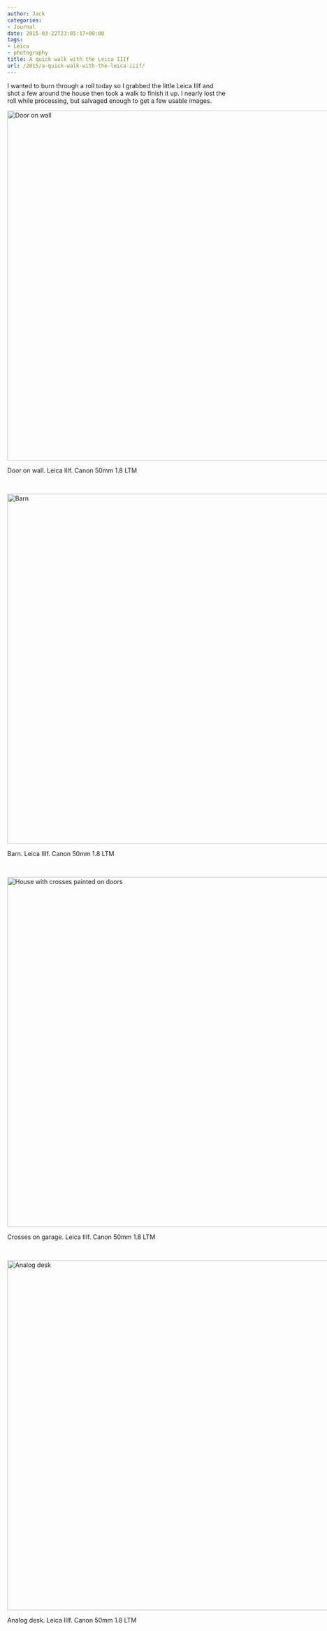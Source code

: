 ```yaml
---
author: Jack
categories:
- Journal
date: 2015-03-22T23:05:17+00:00
tags:
- Leica
- photography
title: A quick walk with the Leica IIIf
url: /2015/a-quick-walk-with-the-leica-iiif/
---
```


I wanted to burn through a roll today so I grabbed the little Leica IIIf and shot a few around the house then took a walk to finish it up. I nearly lost the roll while processing, but salvaged enough to get a few usable images.

<div id="attachment_4408" style="width: 1210px" class="wp-caption alignnone">
  <a href="/wp-content/uploads/2015/03/2015-Roll-010_10.jpg"><img class="wp-image-4408 size-full" src="/wp-content/uploads/2015/03/2015-Roll-010_10.jpg" alt="Door on wall" width="1200" height="800" srcset="/wp-content/uploads/2015/03/2015-Roll-010_10.jpg 1200w, /wp-content/uploads/2015/03/2015-Roll-010_10-300x200.jpg 300w, /wp-content/uploads/2015/03/2015-Roll-010_10-768x512.jpg 768w, /wp-content/uploads/2015/03/2015-Roll-010_10-1024x683.jpg 1024w" sizes="(max-width: 1200px) 100vw, 1200px" /></a>
  
  <p class="wp-caption-text">
    Door on wall. Leica IIIf. Canon 50mm 1.8 LTM
  </p>
</div>

&nbsp;

<div id="attachment_4409" style="width: 1210px" class="wp-caption alignnone">
  <a href="/wp-content/uploads/2015/03/2015-Roll-010_23.jpg"><img class="wp-image-4409 size-full" src="/wp-content/uploads/2015/03/2015-Roll-010_23.jpg" alt="Barn" width="1200" height="800" srcset="/wp-content/uploads/2015/03/2015-Roll-010_23.jpg 1200w, /wp-content/uploads/2015/03/2015-Roll-010_23-300x200.jpg 300w, /wp-content/uploads/2015/03/2015-Roll-010_23-768x512.jpg 768w, /wp-content/uploads/2015/03/2015-Roll-010_23-1024x683.jpg 1024w" sizes="(max-width: 1200px) 100vw, 1200px" /></a>
  
  <p class="wp-caption-text">
    Barn. Leica IIIf. Canon 50mm 1.8 LTM
  </p>
</div>

&nbsp;

<div id="attachment_4410" style="width: 1210px" class="wp-caption alignnone">
  <a href="/wp-content/uploads/2015/03/2015-Roll-010_28.jpg"><img class="wp-image-4410 size-full" src="/wp-content/uploads/2015/03/2015-Roll-010_28.jpg" alt="House with crosses painted on doors" width="1200" height="800" srcset="/wp-content/uploads/2015/03/2015-Roll-010_28.jpg 1200w, /wp-content/uploads/2015/03/2015-Roll-010_28-300x200.jpg 300w, /wp-content/uploads/2015/03/2015-Roll-010_28-768x512.jpg 768w, /wp-content/uploads/2015/03/2015-Roll-010_28-1024x683.jpg 1024w" sizes="(max-width: 1200px) 100vw, 1200px" /></a>
  
  <p class="wp-caption-text">
    Crosses on garage. Leica IIIf. Canon 50mm 1.8 LTM
  </p>
</div>

&nbsp;

<div id="attachment_4411" style="width: 1210px" class="wp-caption alignnone">
  <a href="/wp-content/uploads/2015/03/2015-Roll-010_06.jpg"><img class="wp-image-4411 size-full" src="/wp-content/uploads/2015/03/2015-Roll-010_06.jpg" alt="Analog desk" width="1200" height="800" srcset="/wp-content/uploads/2015/03/2015-Roll-010_06.jpg 1200w, /wp-content/uploads/2015/03/2015-Roll-010_06-300x200.jpg 300w, /wp-content/uploads/2015/03/2015-Roll-010_06-768x512.jpg 768w, /wp-content/uploads/2015/03/2015-Roll-010_06-1024x683.jpg 1024w" sizes="(max-width: 1200px) 100vw, 1200px" /></a>
  
  <p class="wp-caption-text">
    Analog desk. Leica IIIf. Canon 50mm 1.8 LTM
  </p>
</div>

&nbsp;